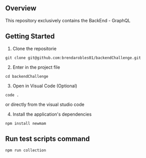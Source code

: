 ## Overview

This repository exclusively contains the BackEnd - GraphQL


## Getting Started

1. Clone the repositorie 

```
git clone git@github.com:brendarobles01/backendChallenge.git
```

2. Enter in the project file

```
cd backendChallenge
```

3. Open in Visual Code (Optional)

```
code .
```

or directly from the visual studio code


4. Install the application's dependencies 

```
npm install newmam
```


## Run  test scripts command 

```
npm run collection
```


